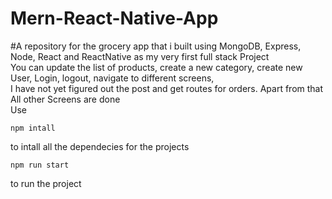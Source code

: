 # Mern-React-Native-App
#A repository for the grocery app that i built using MongoDB, Express, Node, React and ReactNative as my very first full stack Project <br/>
 You can update the list of products, create a new category, create new User, Login, logout, navigate to different screens, <br/> 
 I have not yet figured out the post and get routes for orders. Apart from that All other Screens are done <br/>
Use 
```
npm intall 
```
to intall all the dependecies for the projects 

```
npm run start
```
to run the project
